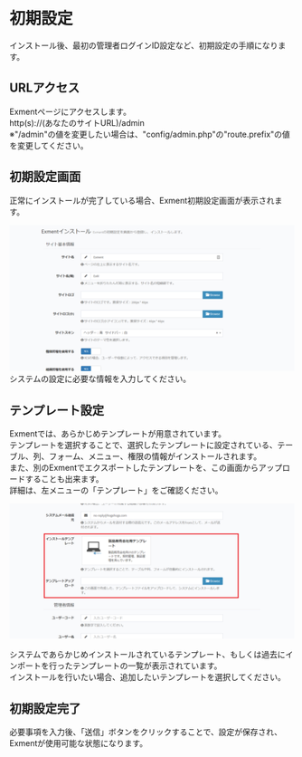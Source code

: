 # 初期設定
インストール後、最初の管理者ログインID設定など、初期設定の手順になります。

## URLアクセス
Exmentページにアクセスします。  
http(s)://(あなたのサイトURL)/admin  
※"/admin"の値を変更したい場合は、"config/admin.php"の"route.prefix"の値を変更してください。

## 初期設定画面
正常にインストールが完了している場合、Exment初期設定画面が表示されます。

![初期設定画面](img/install/install1.png)
システムの設定に必要な情報を入力してください。

## テンプレート設定
Exmentでは、あらかじめテンプレートが用意されています。  
テンプレートを選択することで、選択したテンプレートに設定されている、テーブル、列、フォーム、メニュー、権限の情報がインストールされます。  
また、別のExmentでエクスポートしたテンプレートを、この画面からアップロードすることも出来ます。  
詳細は、左メニューの「テンプレート」をご確認ください。

![インストール画面_テンプレート](img/install/install_template.png)

システムであらかじめインストールされているテンプレート、もしくは過去にインポートを行ったテンプレートの一覧が表示されています。  
インストールを行いたい場合、追加したいテンプレートを選択してください。  

## 初期設定完了
必要事項を入力後、「送信」ボタンをクリックすることで、設定が保存され、Exmentが使用可能な状態になります。